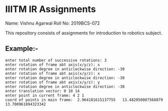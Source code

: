 # IIITM IR Assignments
Name: Vishnu Agarwal
Roll No: 2019BCS-072

This repository consists of assignments for introduction to robotics subject.


## Example:-

```
enter total number of successive rotations: 3
enter rotation of frame abt axis(x/y/z): x
enter rotation degree in anticlockwise direction: -30
enter rotation of frame abt axis(x/y/z): x
enter rotation degree in anticlockwise direction: -30
enter rotation of frame abt axis(x/y/z): y
enter rotation degree in anticlockwise direction: -30
enter translation vector: 0 10 14
enter point in current frame: 4 2 1
coord of points in main frame:  2.964101615137755   13.482050807568879   13.700961894323342
```
